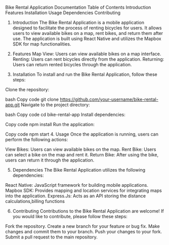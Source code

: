 Bike Rental Application Documentation
Table of Contents
Introduction
Features
Installation
Usage
Dependencies
Contributing

1. Introduction <a name="introduction"></a>
The Bike Rental Application is a mobile application designed to facilitate the process of renting bicycles for users. It allows users to view available bikes on a map, rent bikes, and return them after use. The application is built using React Native and utilizes the Mapbox SDK for map functionalities.

2. Features <a name="features"></a>
Map View: Users can view available bikes on a map interface.
Renting: Users can rent bicycles directly from the application.
Returning: Users can return rented bicycles through the application.

3. Installation <a name="installation"></a>
To install and run the Bike Rental Application, follow these steps:

Clone the repository:

bash
Copy code
git clone https://github.com/your-username/bike-rental-app.git
Navigate to the project directory:

bash
Copy code
cd bike-rental-app
Install dependencies:

Copy code
npm install
Run the application:

Copy code
npm start
4. Usage <a name="usage"></a>
Once the application is running, users can perform the following actions:

View Bikes: Users can view available bikes on the map.
Rent Bike: Users can select a bike on the map and rent it.
Return Bike: After using the bike, users can return it through the application.

5. Dependencies <a name="dependencies"></a>
The Bike Rental Application utilizes the following dependencies:

React Native: JavaScript framework for building mobile applications.
Mapbox SDK: Provides mapping and location services for integrating maps into the application.
Express.Js: Acts as an API storing the distance calculations,billing functions

6. Contributing <a name="contributing"></a>
Contributions to the Bike Rental Application are welcome! If you would like to contribute, please follow these steps:

Fork the repository.
Create a new branch for your feature or bug fix.
Make changes and commit them to your branch.
Push your changes to your fork.
Submit a pull request to the main repository.
